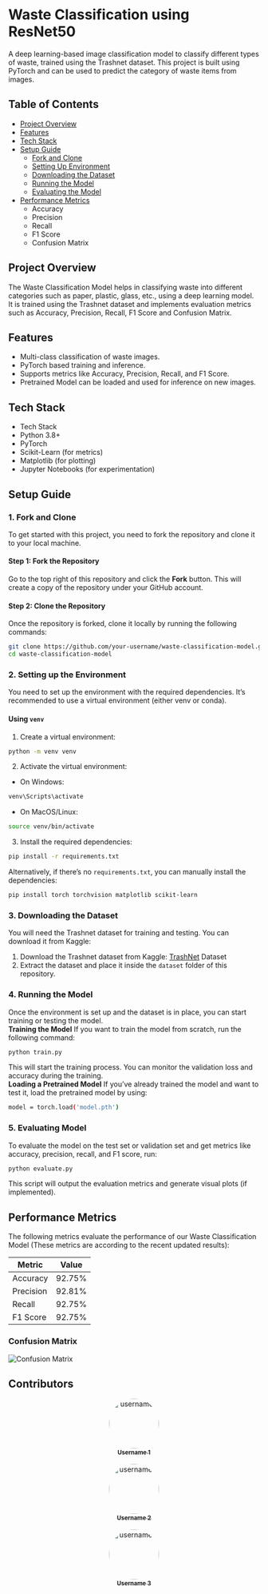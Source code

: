 # Waste Classification using ResNet50 <br>
A deep learning-based image classification model to classify different types of waste, trained using the Trashnet dataset. This project is built using PyTorch and can be used to predict the category of waste items from images.

## Table of Contents <br>
- [Project Overview](#Project-Overview)
- [Features](Features)
- [Tech Stack](Tech-Stack)
- [Setup Guide](Setup-Guide)
  - [Fork and Clone](#Fork-and-Clone)
  - [Setting Up Environment](#Setting-Up-Environment)
  - [Downloading the Dataset](#Downloading-the-Dataset)
  - [Running the Model](#Running-the-Model)
  - [Evaluating the Model](#Evaluating-the-Model)
- [Performance Metrics](#Performance-Metrics)
  - Accuracy
  - Precision
  - Recall
  - F1 Score
  - Confusion Matrix

## Project Overview
The Waste Classification Model helps in classifying waste into different categories such as paper, plastic, glass, etc., using a deep learning model. It is trained using the Trashnet dataset and implements evaluation metrics such as Accuracy, Precision, Recall, F1 Score and Confusion Matrix.

## Features
- Multi-class classification of waste images.
- PyTorch based training and inference.
- Supports metrics like Accuracy, Precision, Recall, and F1 Score.
- Pretrained Model can be loaded and used for inference on new images.

## Tech Stack
- Tech Stack
- Python 3.8+
- PyTorch
- Scikit-Learn (for metrics)
- Matplotlib (for plotting)
- Jupyter Notebooks (for experimentation)

## Setup Guide

### 1. Fork and Clone
To get started with this project, you need to fork the repository and clone it to your local machine.

#### Step 1: Fork the Repository
Go to the top right of this repository and click the **Fork** button. This will create a copy of the repository under your GitHub account.

#### Step 2: Clone the Repository
Once the repository is forked, clone it locally by running the following commands:

```bash
git clone https://github.com/your-username/waste-classification-model.git
cd waste-classification-model
```

### 2. Setting up the Environment
You need to set up the environment with the required dependencies. It’s recommended to use a virtual environment (either venv or conda).

#### Using `venv`
1. Create a virtual environment:
```bash
python -m venv venv
```
2. Activate the virtual environment:
- On Windows:
```bash
venv\Scripts\activate
```
- On MacOS/Linux:
```bash
source venv/bin/activate
```
3. Install the required dependencies:
```bash
pip install -r requirements.txt
```
Alternatively, if there’s no `requirements.txt`, you can manually install the dependencies:
```bash
pip install torch torchvision matplotlib scikit-learn
```

### 3. Downloading the Dataset
You will need the Trashnet dataset for training and testing. You can download it from Kaggle:
1. Download the Trashnet dataset from Kaggle: [TrashNet](https://www.kaggle.com/datasets/feyzazkefe/trashnet) Dataset<br>
2. Extract the dataset and place it inside the `dataset` folder of this repository.<br>

### 4. Running the Model
Once the environment is set up and the dataset is in place, you can start training or testing the model.<br>
**Training the Model**
If you want to train the model from scratch, run the following command:
```bash
python train.py
```
This will start the training process. You can monitor the validation loss and accuracy during the training.<br>
**Loading a Pretrained Model**
If you’ve already trained the model and want to test it, load the pretrained model by using:
```bash
model = torch.load('model.pth')
```

### 5. Evaluating Model
To evaluate the model on the test set or validation set and get metrics like accuracy, precision, recall, and F1 score, run:
```bash
python evaluate.py
```
This script will output the evaluation metrics and generate visual plots (if implemented).


## Performance Metrics
The following metrics evaluate the performance of our Waste Classification Model (These metrics are according to the recent updated results):

| Metric        | Value   |
|---------------|---------|
| Accuracy      | 92.75%  |
| Precision     | 92.81%  |
| Recall        | 92.75%  |
| F1 Score      | 92.75%  |

### Confusion Matrix
![Confusion Matrix](https://github.com/user-attachments/assets/1f8150cd-9372-44ff-af25-3a63efefb2c9)

## Contributors
<p align="center">
  <a href="https://github.com/username1">
    <img src="https://avatars.githubusercontent.com/username1" width="100px" style="border-radius: 50%;" alt="username1"/>
    <br />
    <sub><b>Username 1</b></sub>
  </a>
  <br /><br />
  <a href="https://github.com/username2">
    <img src="https://avatars.githubusercontent.com/username2" width="100px" style="border-radius: 50%;" alt="username2"/>
    <br />
    <sub><b>Username 2</b></sub>
  </a>
  <br /><br />
  <a href="https://github.com/username3">
    <img src="https://avatars.githubusercontent.com/username3" width="100px" style="border-radius: 50%;" alt="username3"/>
    <br />
    <sub><b>Username 3</b></sub>
  </a>
</p>

